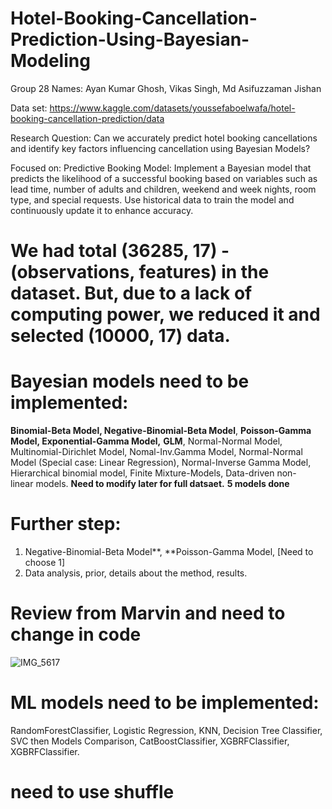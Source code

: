 # Hotel-Booking-Cancellation-Prediction-Using-Bayesian-Modeling
Group 28
Names: Ayan Kumar Ghosh, Vikas Singh, Md Asifuzzaman Jishan

Data set: https://www.kaggle.com/datasets/youssefaboelwafa/hotel-booking-cancellation-prediction/data

Research Question: Can we accurately predict hotel booking cancellations and identify key factors influencing cancellation using Bayesian Models?

Focused on: Predictive Booking Model:
Implement a Bayesian model that predicts the likelihood of a successful booking based on variables such as lead time, number of adults and children, 
weekend and week nights, room type, and special requests. Use historical data to train the model and continuously update it to enhance accuracy.     


# We had total (36285, 17) - (observations, features) in the dataset. But, due to a lack of computing power, we reduced it and selected (10000, 17) data.  



# Bayesian models need to be implemented: 
**Binomial-Beta Model, Negative-Binomial-Beta Model**, **Poisson-Gamma Model, Exponential-Gamma Model,** **GLM**, Normal-Normal Model, Multinomial-Dirichlet Model, Nomal-Inv.Gamma Model, Normal-Normal Model (Special case: Linear
Regression), Normal-Inverse Gamma Model, Hierarchical binomial model, Finite Mixture-Models, Data-driven non-linear models. 
**Need to modify later for full datsaet.**  **5 models done**


# Further step:
1. Negative-Binomial-Beta Model**, **Poisson-Gamma Model, [Need to choose 1]
2. Data analysis, prior, details about the method, results. 


# Review from Marvin and need to change in code 

![IMG_5617](https://github.com/jishan900/Hotel-Booking-Cancellation-Prediction-Using-Bayesian-Modeling/assets/32738421/a2f95805-6295-466e-ab2f-aeda0cd9b1af)


# ML models need to be implemented: 
RandomForestClassifier, Logistic Regression, KNN, Decision Tree Classifier, SVC then Models Comparison, CatBoostClassifier, XGBRFClassifier, XGBRFClassifier.


# need to use shuffle
